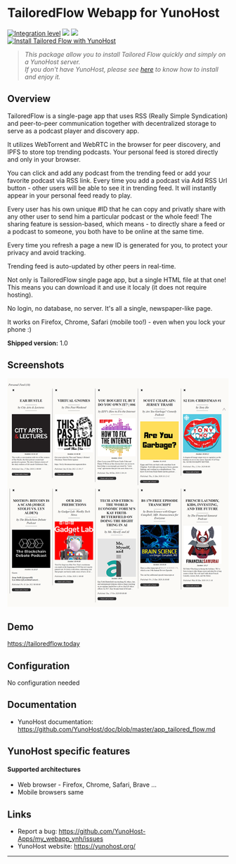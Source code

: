 # TailoredFlow Webapp for YunoHost

[![Integration level](https://dash.yunohost.org/integration/tailored_flow.svg)](https://dash.yunohost.org/appci/app/tailored_flow) ![](https://ci-apps.yunohost.org/ci/badgestailored_flow.status.svg) ![](https://ci-apps.yunohost.org/ci/badges/tailored_flow.maintain.svg)  
[![Install Tailored Flow with YunoHost](https://install-app.yunohost.org/install-with-yunohost.png)](https://install-app.yunohost.org/?app=tailored_flow)

> *This package allow you to install Tailored Flow quickly and simply on a YunoHost server.  
If you don't have YunoHost, please see [here](https://yunohost.org/#/install) to know how to install and enjoy it.*

## Overview

TailoredFlow is a single-page app that uses RSS (Really Simple Syndication) and peer-to-peer communication together with decentralized storage to serve as a podcast player and discovery app.

It utilizes WebTorrent and WebRTC in the browser for peer discovery, and IPFS to store top trending podcasts. Your personal feed is stored directly and only in your browser.

You can click and add any podcast from the trending feed or add your favorite podcast via RSS link. Every time you add a podcast via Add RSS Url button - other users will be able to see it in trending feed. It will instantly appear in your personal feed ready to play.

Every user has his own unique #ID that he can copy and privatly share with any other user to send him a particular podcast or the whole feed! The sharing feature is session-based, which means - to directly share a feed or a podcast to someone, you both have to be online at the same time.

Every time you refresh a page a new ID is generated for you, to protect your privacy and avoid tracking.

Trending feed is auto-updated by other peers in real-time.

Not only is TailoredFlow single page app, but a single HTML file at that one! This means you can download it and use it localy (it does not require hosting).

No login, no database, no server. It's all a single, newspaper-like page.

It works on Firefox, Chrome, Safari (mobile too!) - even when you lock your phone :)

**Shipped version:** 1.0

## Screenshots
![screenshot](tf.png)

## Demo

https://tailoredflow.today

## Configuration

No configuration needed

## Documentation

 * YunoHost documentation: https://github.com/YunoHost/doc/blob/master/app_tailored_flow.md

## YunoHost specific features

#### Supported architectures

* Web browser - Firefox, Chrome, Safari, Brave ...
* Mobile browsers same

## Links

 * Report a bug: https://github.com/YunoHost-Apps/my_webapp_ynh/issues
 * YunoHost website: https://yunohost.org/

---

